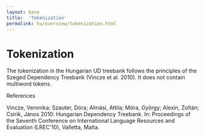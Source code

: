 ```yaml
---
layout: base
title:  'Tokenization'
permalink: hu/overview/tokenization.html
---
```


# Tokenization

The tokenization in the Hungarian UD treebank follows the principles of the Szeged Dependency Treebank (Vincze et al. 2010). It does not contain multiword tokens.

References

Vincze, Veronika; Szauter, Dóra; Almási, Attila; Móra, György; Alexin, Zoltán; Csirik, János 2010: Hungarian Dependency Treebank. In: Proceedings of the Seventh Conference on International Language Resources and Evaluation (LREC'10), Valletta, Malta.
